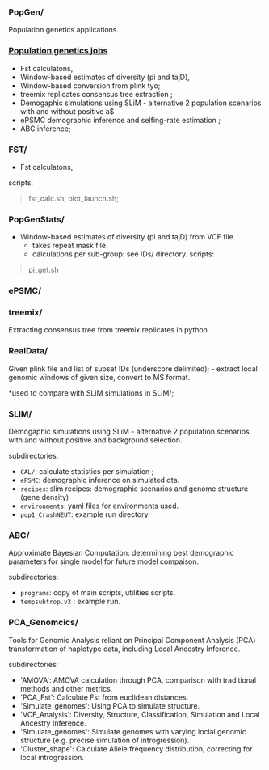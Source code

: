 ### PopGen/

Population genetics applications.


### [Population genetics jobs](PopGen/)

- Fst calculatons,
- Window-based estimates of diversity (pi and tajD),
- Window-based conversion from plink tyo;
- treemix replicates consensus tree extraction ;
- Demogaphic simulations using SLiM - alternative 2 population scenarios with and without positive a$
- ePSMC demographic inference and selfing-rate estimation ;
- ABC inference;


### FST/
- Fst calculatons,

scripts:
> fst_calc.sh; plot_launch.sh;

### PopGenStats/

- Window-based estimates of diversity (pi and tajD) from VCF file.
	- takes repeat mask file. 
	- calculations per sub-group: see IDs/ directory.
scripts:
> pi_get.sh

### ePSMC/


### treemix/

Extracting consensus tree from treemix replicates in python. 

### RealData/

Given plink file and list of subset IDs (underscore delimited); 
	- extract local genomic windows of given size, convert to MS format. 

*used to compare with SLiM simulations in SLiM/; 

### SLiM/

Demogaphic simulations using SLiM - alternative 2 population scenarios with and without positive and background selection.

subdirectories:
- `CAL/`: calculate statistics per simulation ; 
- `ePSMC`: demographic inference on simulated dta. 
- `recipes`: slim recipes: demographic scenarios and genome structure (gene density)
- `environments`: yaml files for environments used.
- `pop1_CrashNEUT`: example run directory. 

### ABC/

Approximate Bayesian Computation: determining best demographic parameters for single model for future model compaison. 

subdirectories: 
- `programs`: copy of main scripts, utilities scripts. 
- `tempsubtrop.v3` : example run. 


### PCA_Genomcics/ 

Tools for Genomic Analysis reliant on Principal Component Analysis (PCA) transformation of haplotype data, including Local Ancestry Inference. 

subdirectories: 
- 'AMOVA': AMOVA calculation through PCA, comparison with traditional methods and other metrics. 
- 'PCA_Fst': Calculate Fst from euclidean distances. 
- 'Simulate_genomes': Using PCA to simulate structure. 
- 'VCF_Analysis': Diversity, Structure, Classification, Simulation and Local Ancestry Inference.
- 'Simulate_genomes': Simulate genomes with varying loclal genomic structure (e.g. precise simulation of introgression).
- 'Cluster_shape': Calculate Allele frequency distribution, correcting for local introgression.



